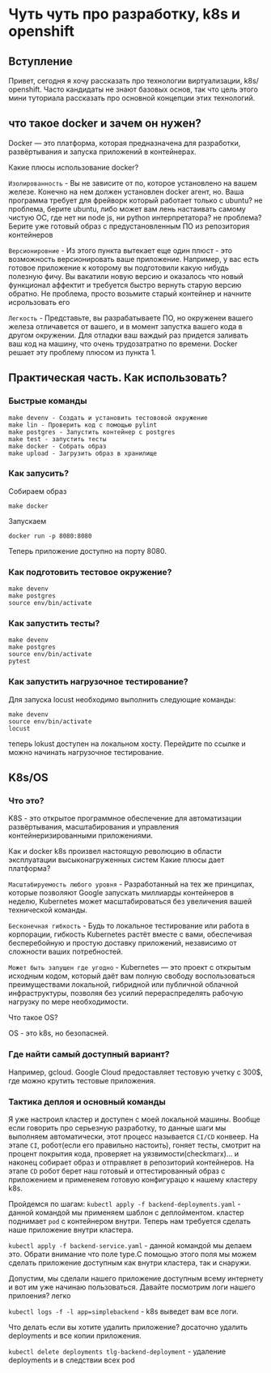 # Чуть чуть про разработку, k8s и openshift

## Вступление

Привет, сегодня я хочу рассказать про технологии виртуализации, k8s/ openshift. 
Часто кандидаты не знают базовых основ, так что цель этого мини туториала рассказать про основной концепции этих технологий. 

## что такое docker и зачем он нужен?
Docker — это платформа, которая предназначена для разработки, развёртывания и запуска приложений в контейнерах. 

Какие плюсы использование docker?

`Изолированность` -  Вы не зависите от по, которое установлено на вашем железе. Конечно на нем должен установлен docker агент, но. 
Ваша программа требует для фрейворк который работает только с ubuntu? не проблема, 
берите ubuntu, либо может вам лень настаивать самому чистую ОС, где нет ни node js, ни python интерпретатора? 
не проблема? Берите уже готовый образ с предустановленным ПО из репозитория контейнеров

`Версионировние` -  Из этого пункта вытекает еще один плюст - это возможность версионировать ваше приложение. 
Например, у вас есть готовое приложение к которому вы подготовили какую нибудь полезную фичу. 
Вы вакатили новую версию и оказалось что новый функционал аффектит и требуется быстро вернуть старую версию обратно. 
Не проблема, просто возьмите старый контейнер и начните исрользовать его

`Легкость` -  Представьте, вы разрабатываете ПО, но окруженеи вашего железа отличавется от вашего, 
и в момент запустка вашего кода в другом окружении. Для отладки ваш важдый раз придется заливать ваш код на машину, 
что очень трудозатратно по времени. Docker решает эту проблему плюсом из пункта 1.

## Практическая часть. Как использовать?

### Быстрые команды
```
make devenv - Создать и установить тестововой окружение
make lin - Проверить код с помощью pylint
make postgres - Запустить контейнер с postgres
make test - запустить тесты
make docker - Собрать образ
make upload - Загрузить образ в хранилище
```

### Как запусить?
Собираем образ
```
make docker
```
Запускаем
```
docker run -p 8080:8080
```
Теперь приложение доступно на порту 8080.
### Как подготовить тестовое окружение?
```
make devenv
make postgres
source env/bin/activate
```
### Как запустить тесты?
```
make devenv
make postgres
source env/bin/activate
pytest
```
### Как запустить нагрузочное тестирование?
Для запуска locust необходимо выполнить следующие команды:
```
make devenv
source env/bin/activate
locust
```
теперь lokust доступен на локальном хосту. Перейдите по ссылке и можно начинать нагрузочное тестирование.
## K8s/OS
### Что это?
K8S - это открытое программное обеспечение для автоматизации развёртывания, 
масштабирования и управления контейнеризированными приложениями.

Как и docker k8s произвел настоящую революцию в области эксплуатации высыконагруженных систем
Какие плюсы дает платформа?


`Масштабируемость любого уровня` - Разработанный на тех же принципах, которые позволяют Google запускать миллиарды контейнеров в неделю, Kubernetes может масштабироваться без увеличения вашей технической команды.

`Бесконечная гибкость` - Будь то локальное тестирование или работа в корпорации, гибкость Kubernetes растёт вместе с вами, обеспечивая бесперебойную и простую доставку приложений, независимо от сложности ваших потребностей.

`Может быть запущен где угодно` - Kubernetes — это проект с открытым исходным кодом, который даёт вам полную свободу воспользоваться преимуществами локальной, гибридной или публичной облачной инфраструктуры, позволяя без усилий перераспределять рабочую нагрузку по мере необходимости.

Что такое OS?

OS - это k8s, но безопасней.

### Где найти самый доступный вариант?

Например, gcloud. Google Cloud предоставляет тестовую учетку с 300$, где можно крутить тестовые приложения.

### Тактика деплоя и основный команды
Я уже настроил кластер и доступен с моей локальной машины.
Вообще если говорить про серьезную разработку, то данные шаги мы выполняем автоматически, этот процесс называется `CI/CD` конвеер.
На этапе `CI`, робот(если его правильно настоить), гоняет тесты, смотрит на процент покрытия кода, проверяет на уязвимости(checkmarx)... и
наконец собирает образ и отправляет в репозиторий контейнеров.
На этапе `CD` робот берет наш готовый и оттестированный образ с приложением и применеяем готовую конфигурацю к нашему кластеру k8s.

Пройдемся по шагам:
`kubectl apply -f backend-deployments.yaml` - данной командой мы применяем шаблон с деплойментом. кластер поднимает `pod` c контейнером внутри.
Теперь нам требуется сделать наше приложение внутри кластера.

`kubectl apply -f backend-service.yaml` - данной командой мы делаем это. Обрати внимание что поле type.С помощью этого поля мы можем сделать приложение доступным как внутри кластера, так и снаружи.

Допустим, мы сделали нашего приложение доступным всему интернету и вот им уже начинаю пользоваться.
Давайте посмотрим логи нашего прилоения? легко

`kubectl logs -f -l app=simplebackend` - k8s выведет вам все логи.

Что делать если вы хотите удалить приложение? досаточно удалить deployments и все копии приложения.

`kubectl delete deployments tlg-backend-deployment` -  удаление deployments и в следствии всех pod





